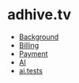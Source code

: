 # adhive.tv

<ul>
<li><a href="https://github.com/adhivetv/adhive.tv">Background</a></li>
<li><a href="https://github.com/adhivetv/adhive.tv/tree/master/billing">Billing</a>
<li><a href="https://github.com/adhivetv/adhive.tv/tree/master/Payment">Payment</a>
<li><a href="https://github.com/adhivetv/adhive.tv/tree/master/ai">AI</a>
<li><a href="https://github.com/adhivetv/adhive.tv/tree/master/ai.tests">ai.tests</a>
<ul>
</ul>
